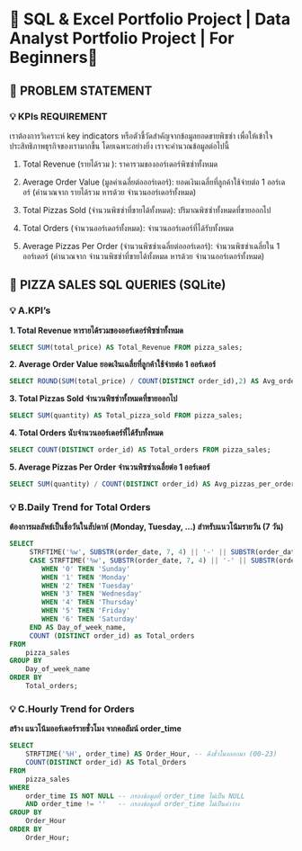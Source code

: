 # 📁 SQL & Excel Portfolio Project | Data Analyst Portfolio Project | For Beginners🌻
## 📑 PROBLEM STATEMENT
### 💡 KPIs REQUIREMENT
เราต้องการวิเคราะห์ key indicators หรือตัวชี้วัดสำคัญจากข้อมูลยอดขายพิซซ่า เพื่อให้เข้าใจประสิทธิภาพธุรกิจของเรามากขึ้น โดยเฉพาะอย่างยิ่ง เราจะคำนวณข้อมูลต่อไปนี้

1. Total Revenue (รายได้รวม ): ราคารวมของออร์เดอร์พิซซ่าทั้งหมด

2. Average Order Value (มูลค่าเฉลี่ยต่อออร์เดอร์): ยอดเงินเฉลี่ยที่ลูกค้าใช้จ่ายต่อ 1 ออร์เดอร์ (คำนวณจาก รายได้รวม หารด้วย จำนวนออร์เดอร์ทั้งหมด)

3. Total Pizzas Sold (จำนวนพิซซ่าที่ขายได้ทั้งหมด): ปริมาณพิซซ่าทั้งหมดที่ขายออกไป

4. Total Orders (จำนวนออร์เดอร์ทั้งหมด): จำนวนออร์เดอร์ที่ได้รับทั้งหมด

5. Average Pizzas Per Order (จำนวนพิซซ่าเฉลี่ยต่อออร์เดอร์): จำนวนพิซซ่าเฉลี่ยใน 1 ออร์เดอร์ (คำนวณจาก จำนวนพิซซ่าที่ขายได้ทั้งหมด หารด้วย จำนวนออร์เดอร์ทั้งหมด)

## 📑 PIZZA SALES SQL QUERIES (SQLite)
### 💡 A.KPI’s
**1. Total Revenue หารายได้รวมของออร์เดอร์พิซซ่าทั้งหมด**
```sql
SELECT SUM(total_price) AS Total_Revenue FROM pizza_sales;
```
**2. Average Order Value ยอดเงินเฉลี่ยที่ลูกค้าใช้จ่ายต่อ 1 ออร์เดอร์**
```sql
SELECT ROUND(SUM(total_price) / COUNT(DISTINCT order_id),2) AS Avg_order_value FROM pizza_sales;
```
**3. Total Pizzas Sold จำนวนพิซซ่าทั้งหมดที่ขายออกไป**
```sql
SELECT SUM(quantity) AS Total_pizza_sold FROM pizza_sales;
```
**4. Total Orders นับจำนวนออร์เดอร์ที่ได้รับทั้งหมด**
```sql
SELECT COUNT(DISTINCT order_id) AS Total_orders FROM pizza_sales;
```
**5. Average Pizzas Per Order จำนวนพิซซ่าเฉลี่ยต่อ 1 ออร์เดอร์**
```sql
SELECT SUM(quantity) / COUNT(DISTINCT order_id) AS Avg_pizzas_per_order FROM pizza_sales;
```
### 💡 B.Daily Trend for Total Orders
**ต้องการผลลัพธ์เป็นชื่อวันในสัปดาห์ (Monday, Tuesday, ...) สำหรับแนวโน้มรายวัน (7 วัน)**
```sql
SELECT
     STRFTIME('%w', SUBSTR(order_date, 7, 4) || '-' || SUBSTR(order_date, 4, 2) || '-' || SUBSTR(order_date, 1, 2)) AS Day_of_week_number,
     CASE STRFTIME('%w', SUBSTR(order_date, 7, 4) || '-' || SUBSTR(order_date, 4, 2) || '-' || SUBSTR(order_date, 1, 2))
        WHEN '0' THEN 'Sunday'
        WHEN '1' THEN 'Monday'
        WHEN '2' THEN 'Tuesday'
        WHEN '3' THEN 'Wednesday'
        WHEN '4' THEN 'Thursday'
        WHEN '5' THEN 'Friday'
        WHEN '6' THEN 'Saturday'
     END AS Day_of_week_name,
     COUNT (DISTINCT order_id) as Total_orders     
FROM
    pizza_sales
GROUP BY
    Day_of_week_name
ORDER BY
    Total_orders;
```
### 💡 C.Hourly Trend for Orders
**สร้าง แนวโน้มออร์เดอร์รายชั่วโมง จากคอลัมน์ order_time**
```sql
SELECT
    STRFTIME('%H', order_time) AS Order_Hour, -- ดึงชั่วโมงออกมา (00-23)
    COUNT(DISTINCT order_id) AS Total_Orders
FROM
    pizza_sales
WHERE
    order_time IS NOT NULL -- กรองข้อมูลที่ order_time ไม่เป็น NULL
    AND order_time != ''   -- กรองข้อมูลที่ order_time ไม่เป็นค่าว่าง
GROUP BY
    Order_Hour
ORDER BY
    Order_Hour;
```

